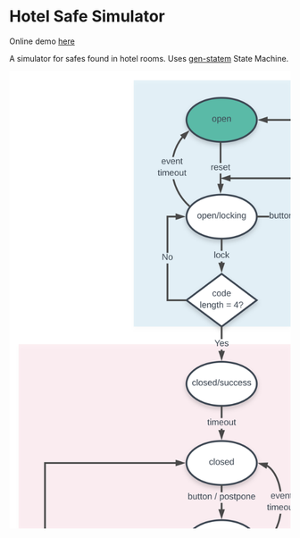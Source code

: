 # Hotel Safe Simulator

Online demo [here](https://hotel-safe.netlify.com/#/)

A simulator for safes found in hotel rooms. Uses [gen-statem](https://github.com/venkatperi/statem) State Machine.

![state diagram](hotel_safe.svg)
